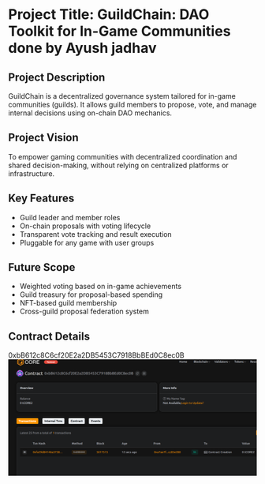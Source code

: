# Project Title: GuildChain: DAO Toolkit for In-Game Communities done by Ayush jadhav 

## Project Description

GuildChain is a decentralized governance system tailored for in-game communities (guilds). It allows guild members to propose, vote, and manage internal decisions using on-chain DAO mechanics.

## Project Vision

To empower gaming communities with decentralized coordination and shared decision-making, without relying on centralized platforms or infrastructure.

## Key Features

- Guild leader and member roles
- On-chain proposals with voting lifecycle
- Transparent vote tracking and result execution
- Pluggable for any game with user groups

## Future Scope

- Weighted voting based on in-game achievements
- Guild treasury for proposal-based spending
- NFT-based guild membership
- Cross-guild proposal federation system

## Contract Details
0xbB612c8C6cf20E2a2DB5453C7918BbBEd0C8ec0B
![alt text](image.png)
